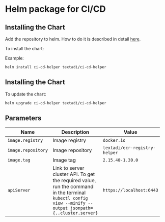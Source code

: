 # Helm package for CI/CD

## Installing the Chart

Add the repository to helm. How to do it is described in
detail [here](https://github.com/text-adi/helm-charts?tab=readme-ov-file#add-repository).

To install the chart:

Example:

```console
helm install ci-cd-helper textadi/ci-cd-helper
```

## Installing the Chart

To update the chart:

```console
helm upgrade ci-cd-helper textadi/ci-cd-helper
```

## Parameters

| Name               | Description                                                                                                                                                | Value                         |
|--------------------|------------------------------------------------------------------------------------------------------------------------------------------------------------|-------------------------------|
| `image.registry`   | Image registry                                                                                                                                             | `docker.io`                   |
| `image.repository` | Image repository                                                                                                                                           | `textadi/ecr-registry-helper` |
| `image.tag`        | Image tag                                                                                                                                                  | `2.15.40-1.30.0`              |
| `apiServer`        | Link to server cluster API. To get the required value, run the command in the terminal `kubectl config view --minify --output jsonpath={..cluster.server}` | `https://localhost:6443`      |
